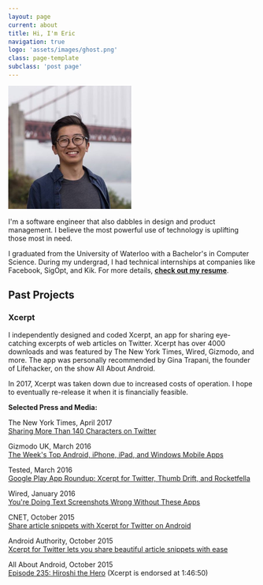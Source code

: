```yaml
---
layout: page
current: about
title: Hi, I'm Eric
navigation: true
logo: 'assets/images/ghost.png'
class: page-template
subclass: 'post page'
---
```


<img src="/assets/images/eric.jpeg" alt="Eric Bai" style="max-height: 250px; max-width: 250px;"/>

I'm a software engineer that also dabbles in design and product management. I believe the most powerful use of technology is uplifting those most in need.

I graduated from the University of Waterloo with a Bachelor's in Computer Science. During my undergrad, I had technical internships at companies like Facebook, SigOpt, and Kik. For more details, [**check out my resume**](/assets/Eric_Bai_Resume.pdf).

## Past Projects

### Xcerpt
I independently designed and coded Xcerpt, an app for sharing eye-catching excerpts of web articles on Twitter. Xcerpt has over 4000 downloads and was featured by The New York Times, Wired, Gizmodo, and more. The app was personally recommended by Gina Trapani, the founder of Lifehacker, on the show All About Android.

In 2017, Xcerpt was taken down due to increased costs of operation. I hope to eventually re-release it when it is financially feasible.

**Selected Press and Media:**

The New York Times, April 2017  
[Sharing More Than 140 Characters on Twitter](https://www.nytimes.com/2017/04/26/technology/personaltech/sharing-screen-shots-on-twitter.html)

Gizmodo UK, March 2016  
[The Week's Top Android, iPhone, iPad, and Windows Mobile Apps](http://www.gizmodo.co.uk/2016/03/the-weeks-top-android-iphone-ipad-and-windows-mobile-apps-11/)

Tested, March 2016  
[Google Play App Roundup: Xcerpt for Twitter, Thumb Drift, and Rocketfella](http://www.tested.com/tech/android/565192-google-play-app-roundup/)

Wired, January 2016  
[You're Doing Text Screenshots Wrong Without These Apps](https://www.wired.com/2016/01/best-text-screenshot-apps/)

CNET, October 2015  
[Share article snippets with Xcerpt for Twitter on Android](https://www.cnet.com/how-to/share-article-snippets-with-xcerpt-for-twitter-on-android/)

Android Authority, October 2015  
[Xcerpt for Twitter lets you share beautiful article snippets with ease](https://www.androidauthority.com/xcerpt-for-twitter-share-beautiful-article-snippets-with-ease-650637/)

All About Android, October 2015  
[Episode 235: Hiroshi the Hero](https://twit.tv/shows/all-about-android/episodes/235) (Xcerpt is endorsed at 1:46:50)
